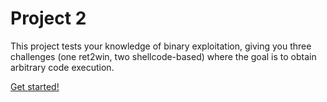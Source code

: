 # Project 2

This project tests your knowledge of binary exploitation, giving you three challenges (one ret2win, two shellcode-based) where the goal is to obtain arbitrary code execution.

[Get started!](/resources/projects/cs390r_project2_2023.zip)